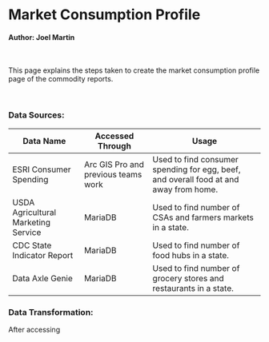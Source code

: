 # Market Consumption Profile

#### Author: Joel Martin

<br>

This page explains the steps taken to create the market consumption profile page of the commodity reports.

<br> 

### Data Sources:

| Data Name                           | Accessed Through                    | Usage                                                                                 |
|-------------------------------------|-------------------------------------|---------------------------------------------------------------------------------------|
| ESRI Consumer Spending              | Arc GIS Pro and previous teams work | Used to find consumer spending for egg, beef, and overall food at and away from home. |
| USDA Agricultural Marketing Service | MariaDB                             | Used to find number of CSAs and farmers markets in a state.                           |
| CDC State Indicator Report          | MariaDB                             | Used to find number of food hubs in a state.                                          |
| Data Axle Genie                     | MariaDB                             | Used to find number of grocery stores and restaurants in a state.                     |

### Data Transformation:

After accessing 